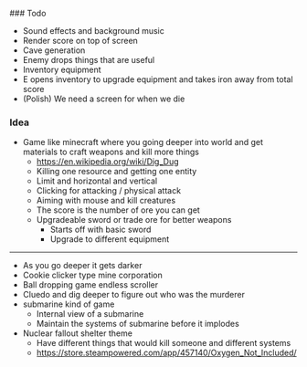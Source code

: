 ### Todo

* Sound effects and background music
* Render score on top of screen
* Cave generation
* Enemy drops things that are useful
* Inventory equipment
* E opens inventory to upgrade equipment and takes iron away from total score
* (Polish) We need a screen for when we die

### Idea

* Game like minecraft where you going deeper into world and get materials to craft weapons and kill more things
    * https://en.wikipedia.org/wiki/Dig_Dug
    * Killing one resource and getting one entity
    * Limit and horizontal and vertical 
    * Clicking for attacking / physical attack
    * Aiming with mouse and kill creatures
    * The score is the number of ore you can get
    * Upgradeable sword or trade ore for better weapons
        * Starts off with basic sword
        * Upgrade to different equipment

-------------

* As you go deeper it gets darker
* Cookie clicker type mine corporation
* Ball dropping game endless scroller
* Cluedo and dig deeper to figure out who was the murderer
* submarine kind of game
    * Internal view of a submarine
    * Maintain the systems of submarine before it implodes
* Nuclear fallout shelter theme
    * Have different things that would kill someone and different systems
    * https://store.steampowered.com/app/457140/Oxygen_Not_Included/




